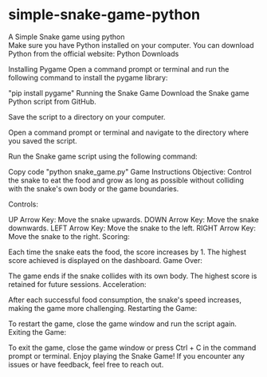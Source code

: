 # simple-snake-game-python
A Simple Snake game using python  
Make sure you have Python installed on your computer. You can download Python from the official website: Python Downloads

Installing Pygame
Open a command prompt or terminal and run the following command to install the pygame library:

"pip install pygame"
Running the Snake Game
Download the Snake game Python script from GitHub.

Save the script to a directory on your computer.

Open a command prompt or terminal and navigate to the directory where you saved the script.

Run the Snake game script using the following command:

Copy code
"python snake_game.py"
Game Instructions
Objective: Control the snake to eat the food and grow as long as possible without colliding with the snake's own body or the game boundaries.

Controls:

UP Arrow Key: Move the snake upwards.
DOWN Arrow Key: Move the snake downwards.
LEFT Arrow Key: Move the snake to the left.
RIGHT Arrow Key: Move the snake to the right.
Scoring:

Each time the snake eats the food, the score increases by 1.
The highest score achieved is displayed on the dashboard.
Game Over:

The game ends if the snake collides with its own body.
The highest score is retained for future sessions.
Acceleration:

After each successful food consumption, the snake's speed increases, making the game more challenging.
Restarting the Game:

To restart the game, close the game window and run the script again.
Exiting the Game:

To exit the game, close the game window or press Ctrl + C in the command prompt or terminal.
Enjoy playing the Snake Game! If you encounter any issues or have feedback, feel free to reach out.

